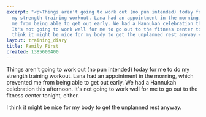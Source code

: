 ```yaml
---
excerpt: "<p>Things aren't going to work out (no pun intended) today for me to do
  my strength training workout. Lana had an appointment in the morning, which prevented
  me from being able to get out early. We had a Hannukah celebration this afternoon.
  It's not going to work well for me to go out to the fitness center tonight, either.</p><p>I
  think it might be nice for my body to get the unplanned rest anyway.</p>"
layout: training_diary
title: Family First
created: 1385600400
---
```

<p>Things aren't going to work out (no pun intended) today for me to do my strength training workout. Lana had an appointment in the morning, which prevented me from being able to get out early. We had a Hannukah celebration this afternoon. It's not going to work well for me to go out to the fitness center tonight, either.</p><p>I think it might be nice for my body to get the unplanned rest anyway.</p>
